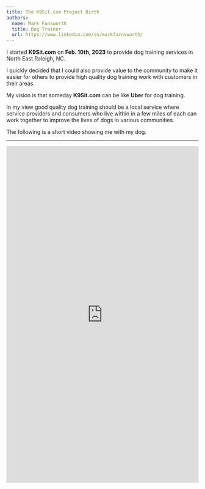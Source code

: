 ```yaml
---
title: The K9Sit.com Project Birth
authors:
  name: Mark Fansworth
  title: Dog Trainer
  url: https://www.linkedin.com/in/markfarnsworth/
---
```

I started **K9Sit.com** on <b>Feb. 10th, 2023</b> to provide dog training
services in North East Raleigh, NC.

I quickly decided that I could also provide value to the community to make it
easier for others to provide high quality dog training work with customers in
their areas.

My vision is that someday **K9Sit.com** can be like **Uber** for dog training.

In my view good quality dog training should be a local service where service
providers and consumers who live within in a few miles of each can work
together to improve the lives of dogs in various communities.

The following is a short video showing me with my dog.

<hr/>

<iframe
allowfullscreen
frameborder="0"
height="881"
src="https://www.youtube.com/embed/AxVMHu9aWJ0?rel=0"
title="Rainy days with Tig"
width="100%"
/>
